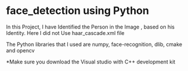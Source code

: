 # face_detection using Python

In this Project, I have Identified the Person in the Image , based on his Identity.
Here I did not Use haar_cascade.xml file

The Python libraries that I used are numpy, face-recognition, dlib, cmake and opencv


*Make sure you download the Visual studio with C++ development kit 
